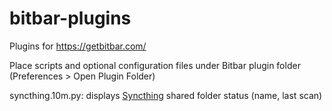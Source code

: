 # bitbar-plugins
Plugins for https://getbitbar.com/

Place scripts and optional configuration files under Bitbar plugin folder (Preferences > Open Plugin Folder)

syncthing.10m.py: displays [Syncthing](https://syncthing.net/) shared folder status (name, last scan)